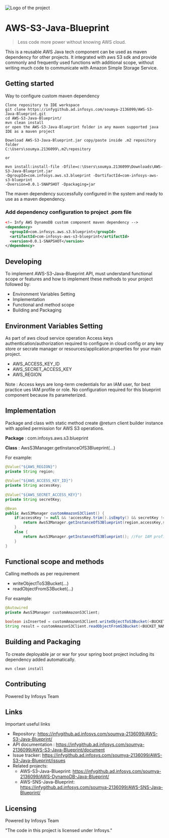 ![Logo of the project](https://upload.wikimedia.org/wikipedia/commons/9/95/Infosys_logo.svg)

# AWS-S3-Java-Blueprint
> Less code more power without knowing AWS cloud.

This is a reusable AWS Java tech component can be used as maven dependency for other projects.
It integrated with aws S3 sdk and provide commonly and frequently used functions with additional scope,
without writing much code to communicate with Amazon Simple Storage Service.

## Getting started

Way to configure custom maven dependency 

```shell
Clone repository to IDE workspace
git clone https://infygithub.ad.infosys.com/soumya-2136099/AWS-S3-Java-Blueprint.git
cd AWS-S3-Java-Blueprint/
mvn clean install
or open the AWS-S3-Java-Blueprint folder in any maven supported java IDE as a maven project
```

```shell
Download AWS-S3-Java-Blueprint.jar copy/paste inside .m2 repository folder 
C:\Users\soumya.2136099\.m2\repository

or

mvn install:install-file -Dfile=c:\Users\soumya.2136099\Downloads\AWS-S3-Java-Blueprint.jar 
-DgroupId=com.infosys.aws.s3.blueprint -DartifactId=com-infosys-aws-s3-blueprint 
-Dversion=0.0.1-SNAPSHOT -Dpackaging=jar
```

The maven dependency successfully configured in the system and ready to use as a maven dependency.

### Add dependency configuration to project .pom file
```xml
<!— Infy AWS DynamoDB custom component maven dependency -->
<dependency>
  <groupId>com.infosys.aws.s3.blueprint</groupId>
  <artifactId>com-infosys-aws-s3-blueprint</artifactId>
  <version>0.0.1-SNAPSHOT</version>
</dependency>
```

## Developing

To implement AWS-S3-Java-Blueprint API, must understand functional scope or features 
and how to implement these methods to your project followed by:

* Environment Variables Setting
* Implementation
* Functional and method scope
* Building and Packaging

## Environment Variables Setting

As part of aws cloud service operation Access keys authentication/authorization required to configure in cloud config or any key store or secrate manager or resources/application.properties for your main project.
* AWS_ACCESS_KEY_ID
* AWS_SECRET_ACCESS_KEY
* AWS_REGION

Note : Access keys are long-term credentials for an IAM user, for best practice ues IAM profile or role.
No configuration required for this blueprint component because its parameterized.

## Implementation

Package and class with static method create @return client builder instance with applied permission for AWS S3 operations.

**Package** : com.infosys.aws.s3.blueprint

**Class** : AwsS3Manager.getInstanceOfS3Blueprint(...)

For example:
```java
@Value("${AWS_REGION}")
private String region;
	
@Value("${AWS_ACCESS_KEY_ID}")
private String accessKey;
	
@Value("${AWS_SECRET_ACCESS_KEY}")
private String secretKey;
```
```java
@Bean
public AwsS3Manager customAmazonS3Client() {
	if(accessKey != null && !accessKey.trim().isEmpty() && secretKey != null && !secretKey.trim().isEmpty()) {
		return AwsS3Manager.getInstanceOfS3Blueprint(region,accessKey,secretKey); //For Access Keys
	}
	else {
		return AwsS3Manager.getInstanceOfS3Blueprint(); //For IAM profile role
	}
}
```

## Functional scope and methods

Calling methods as per requirement
* writeObjectToS3Bucket(...)
* readObjectFromS3Bucket(...)

For example:
```java
@Autowired
private AwsS3Manager customAmazonS3Client;
```
```java
boolean isInserted = customAmazonS3Client.writeObjectToS3Bucket(<BUCKET_NAME>, <OBJECT_KEY>, <OBJECT_DATA>, <IS_ENCODE_COMPRESSED>);
String result = customAmazonS3Client.readObjectFromS3Bucket(<BUCKET_NAME>, <OBJECT_KEY>, <IS_DECODE_DECOMPRESSED>);
```

## Building and Packaging

To create deployable jar or war for your spring boot project including its dependency added automatically.
```shell
mvn clean install
```

## Contributing

Powered by Infosys Team

## Links

Important useful links

- Repository: https://infygithub.ad.infosys.com/soumya-2136099/AWS-S3-Java-Blueprint/
- API documentation : https://infygithub.ad.infosys.com/soumya-2136099/AWS-S3-Java-Blueprint/document
- Issue tracker: https://infygithub.ad.infosys.com/soumya-2136099/AWS-S3-Java-Blueprint/issues
- Related projects:
  - AWS-S3-Java-Blueprint: https://infygithub.ad.infosys.com/soumya-2136099/AWS-DynamoDB-Java-Blueprint/
  - AWS-SNS-Java-Blueprint: https://infygithub.ad.infosys.com/soumya-2136099/AWS-SNS-Java-Blueprint/


## Licensing
Powered by Infosys Team

"The code in this project is licensed under Infosys."
